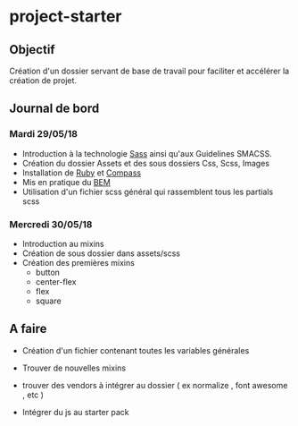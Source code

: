 # project-starter

## Objectif

Création d'un dossier servant de base de travail pour faciliter et accélérer la création de projet.

## Journal de bord

### Mardi 29/05/18 

* Introduction à la technologie [Sass](https://sass-lang.com/guide) ainsi qu'aux Guidelines SMACSS.
* Création du dossier Assets et des sous dossiers Css, Scss, Images
* Installation de [Ruby](https://www.ruby-lang.org/en/documentation/installation/) et [Compass](http://compass-style.org/help/)
* Mis en pratique du [BEM](http://getbem.com/naming/)
* Utilisation d'un fichier scss général qui rassemblent tous les partials scss

### Mercredi 30/05/18

* Introduction au mixins 
* Création de sous dossier dans assets/scss
* Création des premières mixins 
  - button
  - center-flex
  - flex
  - square

## A faire 

* Création d'un fichier contenant toutes les variables générales
* Trouver de nouvelles mixins
* trouver des vendors à intégrer au dossier ( ex normalize , font awesome , etc )

* Intégrer du js au starter pack
